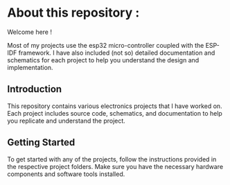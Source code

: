 # About this repository :

Welcome here !

Most of my projects use the esp32 micro-controller coupled with the ESP-IDF framework. I have also included (not so) detailed documentation and schematics for each project to help you understand the design and implementation.

## Introduction

This repository contains various electronics projects that I have worked on. Each project includes source code, schematics, and documentation to help you replicate and understand the project.

## Getting Started

To get started with any of the projects, follow the instructions provided in the respective project folders. Make sure you have the necessary hardware components and software tools installed.
